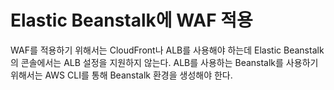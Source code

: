 # Elastic Beanstalk에 WAF 적용

WAF를 적용하기 위해서는 CloudFront나 ALB를 사용해야 하는데 Elastic Beanstalk의 콘솔에서는 ALB 설정을 지원하지 않는다. ALB를 사용하는 Beanstalk를 사용하기 위해서는 AWS CLI를 통해 Beanstalk 환경을 생성해야 한다.

